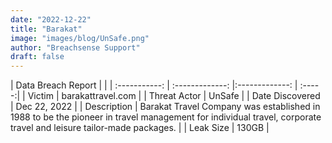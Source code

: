 ```yaml
---
date: "2022-12-22"
title: "Barakat"
image: "images/blog/UnSafe.png"
author: "Breachsense Support"
draft: false
---
```


| Data Breach Report           |              | 
| :-----------: | :-------------:     |:-------------:    | :-----:|
| Victim      | barakattravel.com      | 
| Threat Actor      | UnSafe      | 
| Date Discovered      | Dec 22, 2022      | 
| Description      | Barakat Travel Company was established in 1988 to be the pioneer in travel management for individual travel, corporate travel and leisure tailor-made packages.      | 
| Leak Size      | 130GB      | 

